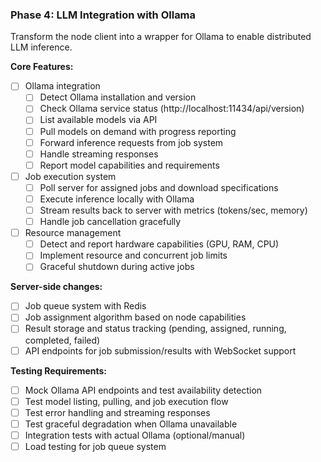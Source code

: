 ### Phase 4: LLM Integration with Ollama

Transform the node client into a wrapper for Ollama to enable distributed LLM inference.

**Core Features:**
- [ ] Ollama integration
  - [ ] Detect Ollama installation and version
  - [ ] Check Ollama service status (http://localhost:11434/api/version)
  - [ ] List available models via API
  - [ ] Pull models on demand with progress reporting
  - [ ] Forward inference requests from job system
  - [ ] Handle streaming responses
  - [ ] Report model capabilities and requirements

- [ ] Job execution system
  - [ ] Poll server for assigned jobs and download specifications
  - [ ] Execute inference locally with Ollama
  - [ ] Stream results back to server with metrics (tokens/sec, memory)
  - [ ] Handle job cancellation gracefully

- [ ] Resource management
  - [ ] Detect and report hardware capabilities (GPU, RAM, CPU)
  - [ ] Implement resource and concurrent job limits
  - [ ] Graceful shutdown during active jobs

**Server-side changes:**
- [ ] Job queue system with Redis
- [ ] Job assignment algorithm based on node capabilities
- [ ] Result storage and status tracking (pending, assigned, running, completed, failed)
- [ ] API endpoints for job submission/results with WebSocket support

**Testing Requirements:**
- [ ] Mock Ollama API endpoints and test availability detection
- [ ] Test model listing, pulling, and job execution flow
- [ ] Test error handling and streaming responses
- [ ] Test graceful degradation when Ollama unavailable
- [ ] Integration tests with actual Ollama (optional/manual)
- [ ] Load testing for job queue system